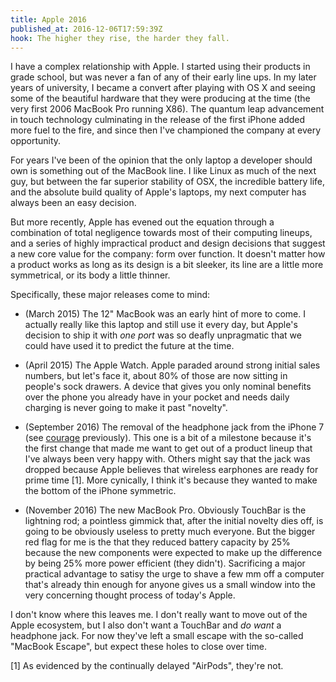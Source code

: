 ```yaml
---
title: Apple 2016
published_at: 2016-12-06T17:59:39Z
hook: The higher they rise, the harder they fall.
---
```


I have a complex relationship with Apple. I started using their products in
grade school, but was never a fan of any of their early line ups. In my later
years of  university, I became a convert after playing with OS X and seeing
some of the beautiful hardware that they were producing at the time (the very
first 2006 MacBook Pro running X86). The quantum leap advancement in touch
technology culminating in the release of the first iPhone added more fuel to
the fire, and since then I've championed the company at every opportunity.

For years I've been of the opinion that the only laptop a developer should
own is something out of the MacBook line. I like Linux as much of the next guy,
but between the far superior stability of OSX, the incredible battery life, and
the absolute build quality of Apple's laptops, my next computer has always been
an easy decision.

But more recently, Apple has evened out the equation through a combination of
total negligence towards most of their computing lineups, and a series of highly
impractical product and design decisions that suggest a new core value for the
company: form over function. It doesn't matter how a product works as long as
its design is a bit sleeker, its line are a little more symmetrical, or its body
a little thinner.

Specifically, these major releases come to mind:

* (March 2015) The 12" MacBook was an early hint of more to come. I actually
  really like this laptop and still use it every day, but Apple's decision to
  ship it with _one port_ was so deafly unpragmatic that we could have used it
  to predict the future at the time.

* (April 2015) The Apple Watch. Apple paraded around strong initial sales
  numbers, but let's face it, about 80% of those are now sitting in people's
  sock drawers. A device that gives you only nominal benefits over the phone
  you already have in your pocket and needs daily charging is never going to
  make it past "novelty".

* (September 2016) The removal of the headphone jack from the iPhone 7 (see
  [courage] previously). This one is a bit of a milestone because it's the
  first change that made me want to get out of a product lineup that I've
  always been very happy with. Others might say that the jack was dropped
  because Apple believes that wireless earphones are ready for prime time [1].
  More cynically, I think it's because they wanted to make the bottom of the
  iPhone symmetric.

* (November 2016) The new MacBook Pro. Obviously TouchBar is the lightning rod;
  a pointless gimmick that, after the initial novelty dies off, is going to be
  obviously useless to pretty much everyone. But the bigger red flag for me is
  the that they reduced battery capacity by 25% because the new components were
  expected to make up the difference by being 25% more power efficient (they
  didn't). Sacrificing a major practical advantage to satisy the urge to shave
  a few mm off a computer that's already thin enough for anyone gives us a
  small window into the very concerning thought process of today's Apple.

I don't know where this leaves me. I don't really want to move out of the Apple
ecosystem, but I also don't want a TouchBar and _do want_ a headphone jack. For
now they've left a small escape with the so-called "MacBook Escape", but expect
these holes to close over time.

[courage]: /fragments/courage

[1] As evidenced by the continually delayed "AirPods", they're not.
